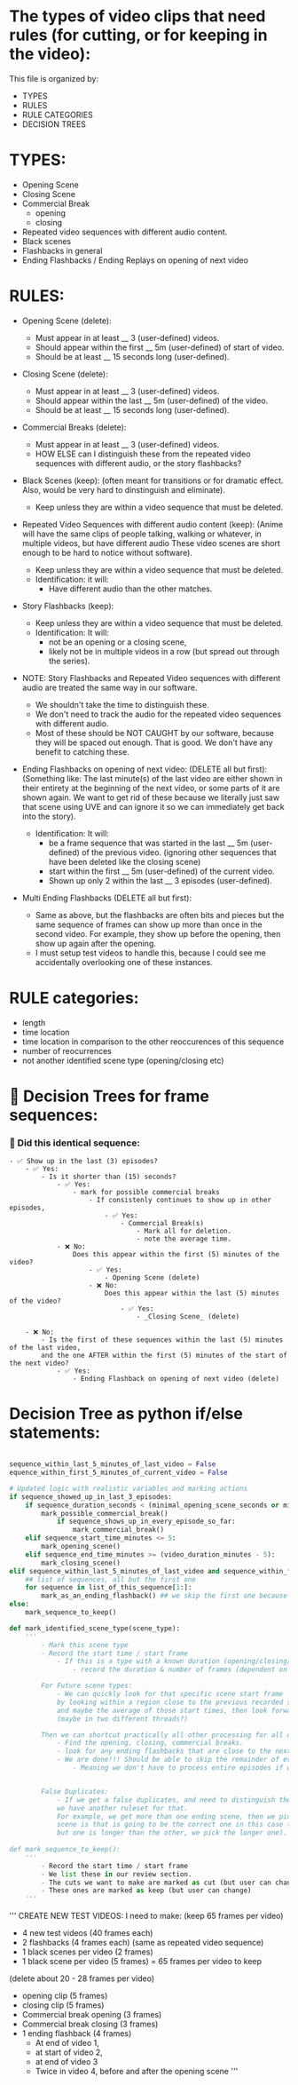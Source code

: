 # The types of video clips that need rules (for cutting, or for keeping in the video):

This file is organized by: 
- TYPES
- RULES
- RULE CATEGORIES
- DECISION TREES

# TYPES:
- Opening Scene
- Closing Scene
- Commercial Break
    - opening
    - closing
- Repeated video sequences with different audio content. 
- Black scenes
- Flashbacks in general
- Ending Flashbacks / Ending Replays on opening of next video



# RULES:
- Opening Scene (delete):
    - Must appear in at least __ 3 (user-defined) videos.
    - Should appear within the first __ 5m (user-defined) of start of video.
    - Should be at least __ 15 seconds long (user-defined).

- Closing Scene (delete):
    - Must appear in at least __ 3 (user-defined) videos.
    - Should appear within the last __ 5m (user-defined) of the video.
    - Should be at least __ 15 seconds long (user-defined).

- Commercial Breaks (delete):
    - Must appear in at least __ 3 (user-defined) videos.
    - HOW ELSE can I distinguish these from the repeated video sequences with different audio, 
    or the story flashbacks?

- Black Scenes (keep):
    (often meant for transitions or for dramatic effect. Also, would be very hard to dinstinguish and eliminate). 
    - Keep unless they are within a video sequence that must be deleted. 

- Repeated Video Sequences with different audio content (keep):
    (Anime will have the same clips of people talking, walking or whatever, in multiple videos, but have different audio
    These video scenes are short enough to be hard to notice without software).
    - Keep unless they are within a video sequence that must be deleted. 
    - Identification: it will:
        - Have different audio than the other matches. 

- Story Flashbacks (keep):
    - Keep unless they are within a video sequence that must be deleted. 
    - Identification: It will:
        - not be an opening or a closing scene, 
        - likely not be in multiple videos in a row (but spread out through the series).

- NOTE: Story Flashbacks and Repeated Video sequences with different audio are treated the same way in our software. 
    - We shouldn't take the time to distinguish these. 
    - We don't need to track the audio for the repeated video sequences with different audio. 
    - Most of these should be NOT CAUGHT by our software, because they will be spaced out enough. That is good. We don't
    have any benefit to catching these. 


- Ending Flashbacks on opening of next video: (DELETE all but first):
    (Something like: The last minute(s) of the last video are either shown in their entirety
    at the beginning of the next video, or some parts of it are shown again. 
    We want to get rid of these because we literally just saw that scene using UVE and can ignore it
    so we can immediately get back into the story). 
    - Identification: It will:
        - be a frame sequence that was started in the last __ 5m (user-defined) of the previous video.
            (ignoring other sequences that have been deleted like the closing scene)
        - start within the first __ 5m (user-defined) of the current video. 
        - Shown up only 2 within the last __ 3 episodes (user-defined).

- Multi Ending Flashbacks (DELETE all but first):
    - Same as above, but the flashbacks are often bits and pieces but the same sequence of frames
    can show up more than once in the second video. For example, they show up before the opening, 
    then show up again after the opening.
    - I must setup test videos to handle this, because I could see me accidentally overlooking one
    of these instances. 


# RULE categories:
- length
- time location
- time location in comparison to the other reoccurences of this sequence
- number of reocurrences
- not another identified scene type (opening/closing etc)


# 🌳 Decision Trees for frame sequences:

### 🤔 Did this identical sequence:
    - ✅ Show up in the last (3) episodes?
        - ✅ Yes:
            - Is it shorter than (15) seconds?
                - ✅ Yes:
                    - mark for possible commercial breaks
                        - If consistenly continues to show up in other episodes,
                            - ✅ Yes:
                                - Commercial Break(s)
                                    - Mark all for deletion.
                                    - note the average time. 
                - ❌ No:
                    Does this appear within the first (5) minutes of the video?
                        - ✅ Yes:
                            - Opening Scene (delete)
                        - ❌ No:
                            Does this appear within the last (5) minutes of the video?
                                - ✅ Yes:
                                    - _Closing Scene_ (delete)

        - ❌ No:
            - Is the first of these sequences within the last (5) minutes of the last video, 
            and the one AFTER within the first (5) minutes of the start of the next video?
                - ✅ Yes:
                    - Ending Flashback on opening of next video (delete)


# Decision Tree as python if/else statements:
```py

sequence_within_last_5_minutes_of_last_video = False
equence_within_first_5_minutes_of_current_video = False

# Updated logic with realistic variables and marking actions
if sequence_showed_up_in_last_3_episodes:
    if sequence_duration_seconds < (minimal_opening_scene_seconds or minimal_closing_scene_seconds):
        mark_possible_commercial_break()
            if sequence_shows_up_in_every_episode_so_far:
                mark_commercial_break()
    elif sequence_start_time_minutes <= 5:
        mark_opening_scene()
    elif sequence_end_time_minutes >= (video_duration_minutes - 5):
        mark_closing_scene()
elif sequence_within_last_5_minutes_of_last_video and sequence_within_first_5_minutes_of_current_video:
    ## list of sequences, all but the first one
    for sequence in list_of_this_sequence[1:]:
        mark_as_an_ending_flashback() ## we skip the first one because we don't want to delete it. 
else:
    mark_sequence_to_keep()

def mark_identified_scene_type(scene_type):
    ''' 
        - Mark this scene type
        - Record the start time / start frame
            - If this is a type with a known duration (opening/closing/commercial)
                - record the duration & number of frames (dependent on frame rate)

        For Future scene types:
            - We can quickly look for that specific scene start frame 
            by looking within a region close to the previous recorded start times
            and maybe the average of those start times, then look forward and backward 
            (maybe in two different threads?)

        Then we can shortcut practically all other processing for all other episodes:
            - Find the opening, closing, commercial breaks. 
            - look for any ending flashbacks that are close to the next opening. 
            - We are done!!! Should be able to skip the remainder of every episode! 
                - Meaning we don't have to process entire episodes if we can find those few items!


        False Duplicates:
            - If we get a false duplicates, and need to distinguish them to find the correct scenes, 
            we have another ruleset for that. 
            For example, we get more than one ending scene, then we pick the one that is the longest
            scene is that is going to be the correct one in this case (if two scenes are at end of show
            but one is longer than the other, we pick the longer one). 
            
def mark_sequence_to_keep():
    '''
        - Record the start time / start frame
        - We list these in our review section. 
        - The cuts we want to make are marked as cut (but user can change)
        - These ones are marked as keep (but user can change)
    '''


```




'''
CREATE NEW TEST VIDEOS:
I need to make:
(keep 65 frames per video)
 - 4 new test videos (40 frames each)
 - 2 flashbacks (4 frames each) (same as repeated video sequence)
 - 1 black scenes per video (2 frames)
 - 1 black scene per video (5 frames)
 = 65 frames per video to keep

(delete about 20 - 28 frames per video)
 - opening clip (5 frames)
 - closing clip (5 frames)
 - Commercial break opening (3 frames)
 - Commercial break closing (3 frames)
 - 1 ending flashback (4 frames)
     - At end of video 1,
     - at start of video 2, 
     - at end of video 3
     - Twice in video 4, before and after the opening scene
'''
